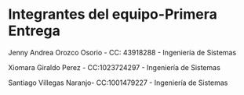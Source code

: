 # Integrantes del equipo-Primera Entrega

Jenny Andrea Orozco Osorio - CC: 43918288 - Ingeniería de Sistemas

Xiomara Giraldo Perez - CC:1023724297  - Ingeniería de Sistemas

Santiago Villegas Naranjo- CC:1001479227  - Ingeniería de Sistemas


